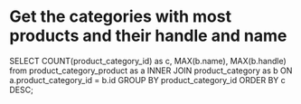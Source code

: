 # Get the categories with most products and their handle and name
SELECT COUNT(product_category_id) as c, MAX(b.name), MAX(b.handle) from product_category_product as a INNER JOIN product_category as b ON a.product_category_id = b.id GROUP BY product_category_id ORDER BY c DESC;
